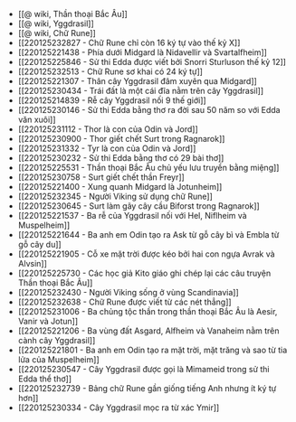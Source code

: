 - [[@ wiki, Thần thoại Bắc Âu]]
- [[@ wiki, Yggdrasil]]
- [[@ wiki, Chữ Rune]]
- [[220125232827 - Chữ Rune chỉ còn 16 ký tự vào thế kỷ X]]
- [[220125221438 - Phía dưới Midgard là Nidavellir và Svartalfheim]]
- [[220125225846 - Sử thi Edda được viết bởi Snorri Sturluson thế kỷ 12]]
- [[220125232513 - Chữ Rune sơ khai có 24 ký tự]]
- [[220125221307 - Thân cây Yggdrasil đâm xuyên qua Midgard]]
- [[220125230434 - Trái đất là một cái đĩa nằm trên cây Yggdrasil]]
- [[220125214839 - Rễ cây Yggdrasil nối 9 thế giới]]
- [[220125230146 - Sử thi Edda bằng thơ ra đời sau 50 năm so với Edda văn xuôi]]
- [[220125231112 - Thor là con của Odin và Jord]]
- [[220125230900 - Thor giết chết Surt trong Ragnarok]]
- [[220125231332 - Tyr là con của Odin và Jord]]
- [[220125230232 - Sử thi Edda bằng thơ có 29 bài thơ]]
- [[220125225531 - Thần thoại Bắc Âu chủ yếu lưu truyền bằng miệng]]
- [[220125230758 - Surt giết chết thần Freyr]]
- [[220125221400 - Xung quanh Midgard là Jotunheim]]
- [[220125232345 - Người Viking sử dụng chữ Rune]]
- [[220125230645 - Surt làm gãy cây cầu Biforst trong Ragnarok]]
- [[220125221537 - Ba rễ của Yggdrasil nối với Hel, Niflheim và Muspelheim]]
- [[220125221644 - Ba anh em Odin tạo ra Ask từ gỗ cây bì và Embla từ gỗ cây du]]
- [[220125221905 - Cỗ xe mặt trời được kéo bởi hai con ngựa Avrak và Alvsin]]
- [[220125225730 - Các học giả Kito giáo ghi chép lại các câu truyện Thần thoại Bắc Âu]]
- [[220125232430 - Người Viking sống ở vùng Scandinavia]]
- [[220125232638 - Chữ Rune được viết từ các nét thẳng]]
- [[220125231006 - Ba chủng tộc thần trong thần thoại Bắc Âu là Aesir, Vanir và Jotun]]
- [[220125221206 - Ba vùng đất Asgard, Alfheim và Vanaheim nằm trên cành cây Yggdrasil]]
- [[220125221801 - Ba anh em Odin tạo ra mặt trời, mặt trăng và sao từ tia lửa của Muspelheim]]
- [[220125230547 - Cây Yggdrasil được gọi là Mimameid trong sử thi Edda thể thơ]]
- [[220125232739 - Bảng chữ Rune gần giống tiếng Anh nhưng ít ký tự hơn]]
- [[220125230334 - Cây Yggdrasil mọc ra từ xác Ymir]]
